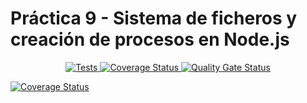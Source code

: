 # Práctica 9 - Sistema de ficheros y creación de procesos en Node.js

<p align="center">
    <a href="https://github.com/ULL-ESIT-INF-DSI-2021/ull-esit-inf-dsi-20-21-prct09-async-fs-process-hugofernandezs/actions/workflows/tests.yml">
        <img alt="Tests" src="https://github.com/ULL-ESIT-INF-DSI-2021/ull-esit-inf-dsi-20-21-prct09-async-fs-process-hugofernandezs/actions/workflows/tests.yml/badge.svg">
    </a>
    <a href='https://coveralls.io/github/ULL-ESIT-INF-DSI-2021/ull-esit-inf-dsi-20-21-prct09-async-fs-process-hugofernandezs?branch=main'>
        <img src='https://coveralls.io/repos/github/ULL-ESIT-INF-DSI-2021/ull-esit-inf-dsi-20-21-prct09-async-fs-process-hugofernandezs/badge.svg?branch=main' alt='Coverage Status' />
    </a>
    <a href='https://sonarcloud.io/dashboard?id=ULL-ESIT-INF-DSI-2021_github-actions-sonar-cloud'>
        <img src='https://sonarcloud.io/api/project_badges/measure?project=ULL-ESIT-INF-DSI-2021_ull-esit-inf-dsi-20-21-prct09-async-fs-process-hugofernandezs&metric=alert_status' alt='Quality Gate Status' />
    </a>
</p>

[![Coverage Status](https://coveralls.io/repos/github/ULL-ESIT-INF-DSI-2021/ull-esit-inf-dsi-20-21-prct09-async-fs-process-hugofernandezs/badge.svg?branch=main)](https://coveralls.io/github/ULL-ESIT-INF-DSI-2021/ull-esit-inf-dsi-20-21-prct09-async-fs-process-hugofernandezs?branch=main)